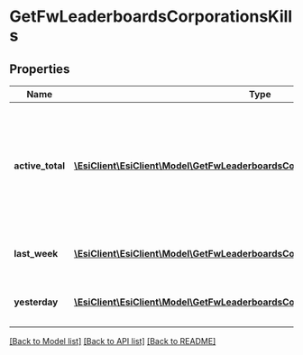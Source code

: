 # GetFwLeaderboardsCorporationsKills

## Properties
Name | Type | Description | Notes
------------ | ------------- | ------------- | -------------
**active_total** | [**\EsiClient\EsiClient\Model\GetFwLeaderboardsCorporationsActiveTotalActiveTotal[]**](GetFwLeaderboardsCorporationsActiveTotalActiveTotal.md) | Top 10 ranking of corporations active in faction warfare by total kills. A corporation is considered \&quot;active\&quot; if they have participated in faction warfare in the past 14 days | 
**last_week** | [**\EsiClient\EsiClient\Model\GetFwLeaderboardsCorporationsLastWeekLastWeek[]**](GetFwLeaderboardsCorporationsLastWeekLastWeek.md) | Top 10 ranking of corporations by kills in the past week | 
**yesterday** | [**\EsiClient\EsiClient\Model\GetFwLeaderboardsCorporationsYesterdayYesterday[]**](GetFwLeaderboardsCorporationsYesterdayYesterday.md) | Top 10 ranking of corporations by kills in the past day | 

[[Back to Model list]](../README.md#documentation-for-models) [[Back to API list]](../README.md#documentation-for-api-endpoints) [[Back to README]](../README.md)


